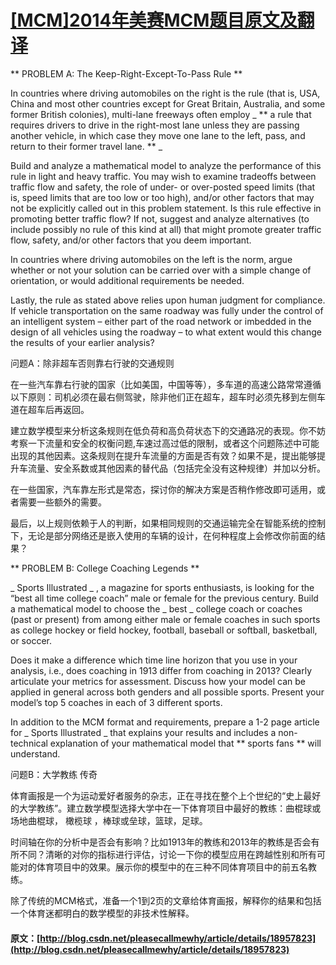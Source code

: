 #  [ [MCM]2014年美赛MCM题目原文及翻译 ](/pleasecallmewhy/article/details/18957823)

** PROBLEM A:  The Keep-Right-Except-To-Pass Rule **

In countries where driving automobiles on the right is the rule (that is, USA, China and most other countries except for Great Britain, Australia, and some former British colonies), multi-lane freeways often employ _ ** a rule that requires drivers to drive in the right-most lane unless they are passing another vehicle, in which case they move one lane to the left, pass, and return to their former travel lane. ** _   
  
Build and analyze a mathematical model to analyze the performance of this rule in light and heavy traffic. You may wish to examine tradeoffs between traffic flow and safety, the role of under- or over-posted speed limits (that is, speed limits that are too low or too high), and/or other factors that may not be explicitly called out in this problem statement. Is this rule effective in promoting better traffic flow? If not, suggest and analyze alternatives (to include possibly no rule of this kind at all) that might promote greater traffic flow, safety, and/or other factors that you deem important. 

In countries where driving automobiles on the left is the norm, argue whether or not your solution can be carried over with a simple change of orientation, or would additional requirements be needed. 

Lastly, the rule as stated above relies upon human judgment for compliance. If vehicle transportation on the same roadway was fully under the control of an intelligent system – either part of the road network or imbedded in the design of all vehicles using the roadway – to what extent would this change the results of your earlier analysis? 

  
  


问题A：除非超车否则靠右行驶的交通规则   


在一些汽车靠右行驶的国家（比如美国，中国等等），多车道的高速公路常常遵循以下原则：司机必须在最右侧驾驶，除非他们正在超车，超车时必须先移到左侧车道在超车后再返回。 

  


建立数学模型来分析这条规则在低负荷和高负荷状态下的交通路况的表现。你不妨考察一下流量和安全的权衡问题,车速过高过低的限制，或者这个问题陈述中可能出现的其他因素。这条规则在提升车流量的方面是否有效？如果不是，提出能够提升车流量、安全系数或其他因素的替代品（包括完全没有这种规律）并加以分析。   
  
在一些国家，汽车靠左形式是常态，探讨你的解决方案是否稍作修改即可适用，或者需要一些额外的需要。   
  


最后，以上规则依赖于人的判断，如果相同规则的交通运输完全在智能系统的控制下，无论是部分网络还是嵌入使用的车辆的设计，在何种程度上会修改你前面的结果？ 

  


  


** PROBLEM B:  College Coaching Legends **

_ Sports Illustrated _ , a magazine for sports enthusiasts, is looking for the “best all time college coach” male or female for the previous century. Build a mathematical model to choose the _ best _ college coach or coaches (past or present) from among either male or female coaches in such sports as college hockey or field hockey, football, baseball or softball, basketball, or soccer. 

  


Does it make a difference which time line horizon that you use in your analysis, i.e., does coaching in 1913 differ from coaching in 2013? Clearly articulate your metrics for assessment. Discuss how your model can be applied in general across both genders and all possible sports. Present your model’s top 5 coaches in each of 3 different sports. 

  


In addition to the MCM format and requirements, prepare a 1-2 page article for _ Sports Illustrated _ that explains your results and includes a non-technical explanation of your mathematical model that ** sports fans ** will understand. 

  


  


问题B：大学教练  传奇    
  
体育画报是一个为运动爱好者服务的杂志，正在寻找在整个上个世纪的“史上最好的大学教练”。建立数学模型选择大学中在一下体育项目中最好的教练：曲棍球或场地曲棍球，  橄榄球  ，棒球或垒球，篮球，足球。 

  


时间轴在你的分析中是否会有影响？比如1913年的教练和2013年的教练是否会有所不同？清晰的对你的指标进行评估，讨论一下你的模型应用在跨越性别和所有可能对的体育项目中的效果。展示你的模型中的在三种不同体育项目中的前五名教练。   
  
除了传统的MCM格式，准备一个1到2页的文章给体育画报，解释你的结果和包括一个体育迷都明白的数学模型的非技术性解释。   
  
  

#### 原文：[http://blog.csdn.net/pleasecallmewhy/article/details/18957823](http://blog.csdn.net/pleasecallmewhy/article/details/18957823)